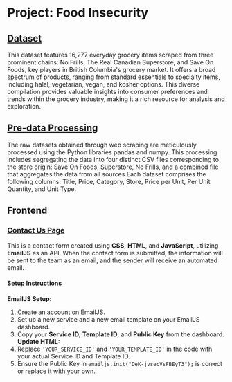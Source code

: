 ﻿# Project: Food Insecurity

## [Dataset](https://github.com/ChenyiAXu/FinalProjectAI4Good/blob/main/Scraped%20Data/product_data.csv)
This dataset features 16,277 everyday grocery items scraped from three prominent chains: No Frills, The Real Canadian Superstore, and Save On Foods, key players in British Columbia's grocery market. It offers a broad spectrum of products, ranging from standard essentials to specialty items, including halal, vegetarian, vegan, and kosher options. This diverse compilation provides valuable insights into consumer preferences and trends within the grocery industry, making it a rich resource for analysis and exploration.
## [Pre-data Processing](https://github.com/ChenyiAXu/FinalProjectAI4Good/blob/main/Data%20Processing/predata_processing.ipynb) 
The raw datasets obtained through web scraping are meticulously processed using the Python libraries pandas and numpy. This processing includes segregating the data into four distinct CSV files corresponding to the store origin: Save On Foods, Superstore, No Frills, and a combined file that aggregates the data from all sources.Each dataset comprises the following columns: Title, Price, Category, Store, Price per Unit, Per Unit Quantity, and Unit Type. 
## Frontend
### [Contact Us Page](https://github.com/ChenyiAXu/FinalProjectAI4Good/blob/main/Frontend/contactUs.html)
This is a contact form created using **CSS**, **HTML**, and **JavaScript**, utilizing **EmailJS** as an API. When the contact form is submitted, the information will be sent to the team as an email, and the sender will receive an automated email.
#### Setup Instructions
**EmailJS Setup:**
1. Create an account on EmailJS.
2. Set up a new service and a new email template on your EmailJS dashboard.
3. Copy your **Service ID**, **Template ID**, and **Public Key** from the dashboard.
**Update HTML:**
1. Replace `'YOUR_SERVICE_ID'` and `'YOUR_TEMPLATE_ID'` in the code with your actual Service ID and Template ID.
2. Ensure the Public Key in `emailjs.init("DeK-jvsecVsFBEyT3");` is correct or replace it with your own.

